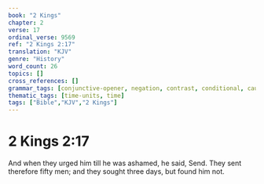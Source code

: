 ```yaml
---
book: "2 Kings"
chapter: 2
verse: 17
ordinal_verse: 9569
ref: "2 Kings 2:17"
translation: "KJV"
genre: "History"
word_count: 26
topics: []
cross_references: []
grammar_tags: [conjunctive-opener, negation, contrast, conditional, cause-effect]
thematic_tags: [time-units, time]
tags: ["Bible","KJV","2 Kings"]
---
```


# 2 Kings 2:17

And when they urged him till he was ashamed, he said, Send. They sent therefore fifty men; and they sought three days, but found him not.
